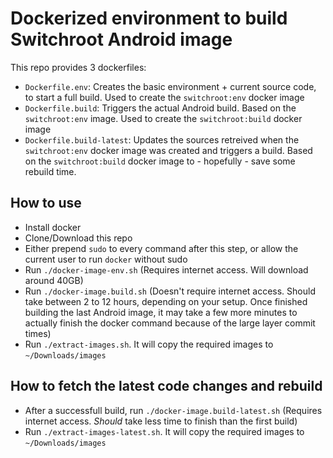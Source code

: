 # Dockerized environment to build Switchroot Android image

This repo provides 3 dockerfiles:
- `Dockerfile.env`: Creates the basic environment + current source code, to start a full build. Used to create the `switchroot:env` docker image
- `Dockerfile.build`: Triggers the actual Android build. Based on the `switchroot:env` image. Used to create the `switchroot:build` docker image
- `Dockerfile.build-latest`: Updates the sources retreived when the `switchroot:env` docker image was created and triggers a build. Based on the `switchroot:build` docker image to - hopefully - save some rebuild time.

## How to use

- Install docker
- Clone/Download this repo
- Either prepend `sudo` to every command after this step, or allow the current user to run `docker` without sudo
- Run `./docker-image-env.sh` (Requires internet access. Will download around 40GB)
- Run `./docker-image.build.sh` (Doesn't require internet access. Should take between 2 to 12 hours, depending on your setup. Once finished building the last Android image, it may take a few more minutes to actually finish the docker command because of the large layer commit times)
- Run `./extract-images.sh`. It will copy the required images to `~/Downloads/images`

## How to fetch the latest code changes and rebuild

- After a successfull build, run `./docker-image.build-latest.sh` (Requires internet access. *Should* take less time to finish than the first build)
- Run `./extract-images-latest.sh`. It will copy the required images to `~/Downloads/images`
